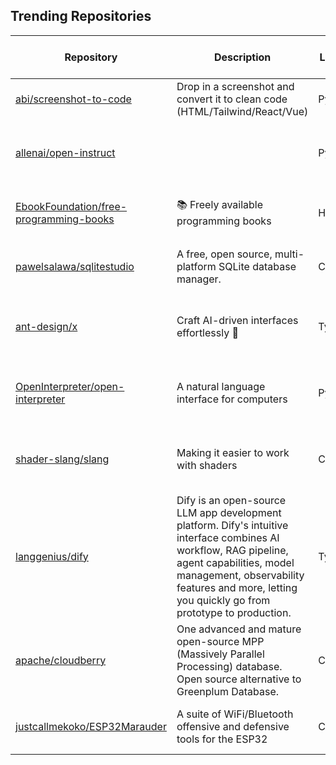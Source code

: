 ## Trending Repositories

| Repository | Description | Language | Stars | Forks | Built By | Current Period Stars |
|------------|-------------|----------|-------|-------|----------|---------------------|
| [abi/screenshot-to-code](https://github.com/abi/screenshot-to-code) | Drop in a screenshot and convert it to clean code (HTML/Tailwind/React/Vue) | Python | 62227 | 7593 | [abi](https://github.com/abi), [clean99](https://github.com/clean99), [kachbit](https://github.com/kachbit), [vagusX](https://github.com/vagusX) | 325 |
| [allenai/open-instruct](https://github.com/allenai/open-instruct) |  | Python | 1740 | 198 | [hamishivi](https://github.com/hamishivi), [yizhongw](https://github.com/yizhongw), [jacob-morrison](https://github.com/jacob-morrison), [vwxyzjn](https://github.com/vwxyzjn), [natolambert](https://github.com/natolambert) | 77 |
| [EbookFoundation/free-programming-books](https://github.com/EbookFoundation/free-programming-books) | 📚 Freely available programming books | HTML | 339987 | 61826 | [vhf](https://github.com/vhf), [eshellman](https://github.com/eshellman), [davorpa](https://github.com/davorpa), [MHM5000](https://github.com/MHM5000), [kadhirash](https://github.com/kadhirash) | 327 |
| [pawelsalawa/sqlitestudio](https://github.com/pawelsalawa/sqlitestudio) | A free, open source, multi-platform SQLite database manager. | C | 5177 | 579 | [pawelsalawa](https://github.com/pawelsalawa), [tuffnatty](https://github.com/tuffnatty), [yfdyh000](https://github.com/yfdyh000), [ysalmon](https://github.com/ysalmon) | 202 |
| [ant-design/x](https://github.com/ant-design/x) | Craft AI-driven interfaces effortlessly 🤖 | TypeScript | 596 | 34 | [zombieJ](https://github.com/zombieJ), [afc163](https://github.com/afc163), [YumoImer](https://github.com/YumoImer), [li-jia-nan](https://github.com/li-jia-nan), [ONLY-yours](https://github.com/ONLY-yours) | 55 |
| [OpenInterpreter/open-interpreter](https://github.com/OpenInterpreter/open-interpreter) | A natural language interface for computers | Python | 56276 | 4860 | [KillianLucas](https://github.com/KillianLucas), [Notnaton](https://github.com/Notnaton), [MikeBirdTech](https://github.com/MikeBirdTech), [CyanideByte](https://github.com/CyanideByte), [ericrallen](https://github.com/ericrallen) | 268 |
| [shader-slang/slang](https://github.com/shader-slang/slang) | Making it easier to work with shaders | C++ | 3027 | 210 | [csyonghe](https://github.com/csyonghe), [jsmall-zzz](https://github.com/jsmall-zzz), [tangent-vector](https://github.com/tangent-vector), [expipiplus1](https://github.com/expipiplus1), [saipraveenb25](https://github.com/saipraveenb25) | 110 |
| [langgenius/dify](https://github.com/langgenius/dify) | Dify is an open-source LLM app development platform. Dify's intuitive interface combines AI workflow, RAG pipeline, agent capabilities, model management, observability features and more, letting you quickly go from prototype to production. | TypeScript | 52888 | 7722 | [takatost](https://github.com/takatost), [crazywoola](https://github.com/crazywoola), [iamjoel](https://github.com/iamjoel), [JohnJyong](https://github.com/JohnJyong), [zxhlyh](https://github.com/zxhlyh) | 128 |
| [apache/cloudberry](https://github.com/apache/cloudberry) | One advanced and mature open-source MPP (Massively Parallel Processing) database. Open source alternative to Greenplum Database. | C | 580 | 109 | [avamingli](https://github.com/avamingli), [gfphoenix78](https://github.com/gfphoenix78), [wenchaozhang-123](https://github.com/wenchaozhang-123), [SmartKeyerror](https://github.com/SmartKeyerror), [tuhaihe](https://github.com/tuhaihe) | 16 |
| [justcallmekoko/ESP32Marauder](https://github.com/justcallmekoko/ESP32Marauder) | A suite of WiFi/Bluetooth offensive and defensive tools for the ESP32 | C++ | 6111 | 645 | [justcallmekoko](https://github.com/justcallmekoko), [trisp3ar](https://github.com/trisp3ar), [tracedgod](https://github.com/tracedgod), [Willy-JL](https://github.com/Willy-JL), [wallali](https://github.com/wallali) | 15 |
